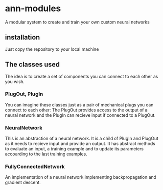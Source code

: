 # ann-modules
A modular system to create and train your own custom neural networks
## installation
Just copy the repository to your local machine
## The classes used
The idea is to create a set of components you can connect to each other as you wish.
### PlugOut, PlugIn
You can imagine these classes just as a pair of mechanical plugs you can connect to each other: 
The PlugOut provides access to the output of a neural network and the PlugIn can recieve input if connected to a PlugOut.
### NeuralNetwork
This is an abstraction of a neural network. It is a child of PlugIn and PlugOut as it needs to recieve input and provide an output.  It has abstract methods to evaluate an input, a training example and to update its parameters accoarding to the last training examples.
### FullyConnectedNetwork
An implementation of a neural network implementing backpropagation and gradient descent.
